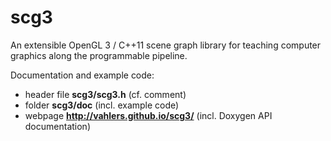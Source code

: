 scg3
====

An extensible OpenGL 3 / C++11 scene graph library for teaching computer graphics along the programmable pipeline.

Documentation and example code:

* header file **scg3/scg3.h** (cf. comment)
* folder **scg3/doc** (incl. example code)
* webpage **http://vahlers.github.io/scg3/** (incl. Doxygen API documentation) 
